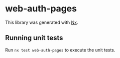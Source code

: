 # web-auth-pages

This library was generated with [Nx](https://nx.dev).

## Running unit tests

Run `nx test web-auth-pages` to execute the unit tests.
